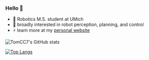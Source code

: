 ### Hello 👋
- 🌱 Robotics M.S. student at UMich
- 🔭 broadly interested in robot perception, planning, and control
- ⚡ learn more at my [personal website](https://player7.cc)
<!--
**TomCC7/TomCC7** is a ✨ _special_ ✨ repository because its `README.md` (this file) appears on your GitHub profile.

Here are some ideas to get you started:

- 🔭 I’m currently working on ...
- 🌱 I’m currently learning ...
- 👯 I’m looking to collaborate on ...
- 🤔 I’m looking for help with ...
- 💬 Ask me about ...
- 📫 How to reach me: ...
- 😄 Pronouns: ...
- ⚡ Fun fact: ...
-->
![TomCC7's GitHub stats](https://github-readme-stats-git-masterrstaa-rickstaa.vercel.app/api?username=TomCC7&show_icons=true&theme=onedark&count_private=true&langs_count=4)

[![Top Langs](https://github-readme-stats.vercel.app/api/top-langs/?username=tomcc7&layout=compact&langs_count=4&theme=onedark&exclude_repo=dotfiles,flake,.emacs.d,learnlaravel)](https://github.com/anuraghazra/github-readme-stats)
